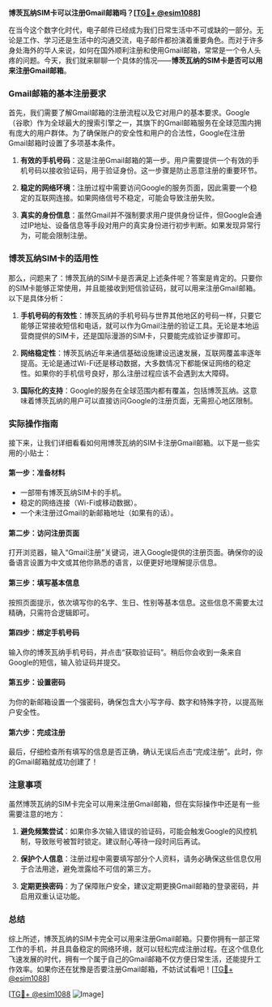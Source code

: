 **博茨瓦纳SIM卡可以注册Gmail邮箱吗？[[TG💪+ @esim1088](https://t.me/s/esim1088)]**

在当今这个数字化时代，电子邮件已经成为我们日常生活中不可或缺的一部分。无论是工作、学习还是生活中的沟通交流，电子邮件都扮演着重要角色。而对于许多身处海外的华人来说，如何在国外顺利注册和使用Gmail邮箱，常常是一个令人头疼的问题。今天，我们就来聊聊一个具体的情况——**博茨瓦纳的SIM卡是否可以用来注册Gmail邮箱**。

### Gmail邮箱的基本注册要求

首先，我们需要了解Gmail邮箱的注册流程以及它对用户的基本要求。Google（谷歌）作为全球最大的搜索引擎之一，其旗下的Gmail邮箱服务在全球范围内拥有庞大的用户群体。为了确保账户的安全性和用户的合法性，Google在注册Gmail邮箱时设置了多项基本条件。

1. **有效的手机号码**：这是注册Gmail邮箱的第一步。用户需要提供一个有效的手机号码以接收验证码，用于验证身份。这一步骤是防止恶意注册的重要环节。
   
2. **稳定的网络环境**：注册过程中需要访问Google的服务页面，因此需要一个稳定的互联网连接。如果网络信号不稳定，可能会导致注册失败。

3. **真实的身份信息**：虽然Gmail并不强制要求用户提供身份证件，但Google会通过IP地址、设备信息等手段对用户的真实身份进行初步判断。如果发现异常行为，可能会限制注册。

### 博茨瓦纳SIM卡的适用性

那么，问题来了：博茨瓦纳的SIM卡是否满足上述条件呢？答案是肯定的。只要你的SIM卡能够正常使用，并且能接收到短信验证码，就可以用来注册Gmail邮箱。以下是具体分析：

1. **手机号码的有效性**：博茨瓦纳的手机号码与世界其他地区的号码一样，只要它能够正常接收短信和电话，就可以作为Gmail注册的验证工具。无论是本地运营商提供的SIM卡，还是国际漫游的SIM卡，只要能完成验证步骤即可。

2. **网络稳定性**：博茨瓦纳近年来通信基础设施建设迅速发展，互联网覆盖率逐年提高。无论是通过Wi-Fi还是移动数据，大多数情况下都能保证网络的稳定性。如果你的手机信号良好，那么注册过程应该不会遇到太大障碍。

3. **国际化的支持**：Google的服务在全球范围内都有覆盖，包括博茨瓦纳。这意味着博茨瓦纳的用户可以直接访问Google的注册页面，无需担心地区限制。

### 实际操作指南

接下来，让我们详细看看如何用博茨瓦纳的SIM卡注册Gmail邮箱。以下是一些实用的小贴士：

#### 第一步：准备材料
- 一部带有博茨瓦纳SIM卡的手机。
- 稳定的网络连接（Wi-Fi或移动数据）。
- 一个未注册过Gmail的新邮箱地址（如果有的话）。

#### 第二步：访问注册页面
打开浏览器，输入“Gmail注册”关键词，进入Google提供的注册页面。确保你的设备语言设置为中文或其他你熟悉的语言，以便更好地理解提示信息。

#### 第三步：填写基本信息
按照页面提示，依次填写你的名字、生日、性别等基本信息。这些信息不需要太过精确，只需符合逻辑即可。

#### 第四步：绑定手机号码
输入你的博茨瓦纳手机号码，并点击“获取验证码”。稍后你会收到一条来自Google的短信，输入验证码并提交。

#### 第五步：设置密码
为你的新邮箱设置一个强密码，确保包含大小写字母、数字和特殊字符，以提高账户安全性。

#### 第六步：完成注册
最后，仔细检查所有填写的信息是否正确，确认无误后点击“完成注册”。此时，你的Gmail邮箱就成功创建了！

### 注意事项

虽然博茨瓦纳的SIM卡完全可以用来注册Gmail邮箱，但在实际操作中还是有一些需要注意的地方：

1. **避免频繁尝试**：如果你多次输入错误的验证码，可能会触发Google的风控机制，导致账号被暂时锁定。建议耐心等待一段时间后再试。

2. **保护个人信息**：注册过程中需要填写部分个人资料，请务必确保这些信息仅用于合法用途，避免泄露给不可信的第三方。

3. **定期更换密码**：为了保障账户安全，建议定期更换Gmail邮箱的登录密码，并启用双重认证功能。

### 总结

综上所述，博茨瓦纳的SIM卡完全可以用来注册Gmail邮箱。只要你拥有一部正常工作的手机，并且具备稳定的网络环境，就可以轻松完成注册过程。在这个信息化飞速发展的时代，拥有一个属于自己的Gmail邮箱不仅方便日常生活，还能提升工作效率。如果你还在犹豫是否要注册Gmail邮箱，不妨试试看吧！[[TG💪+ @esim1088](https://t.me/s/esim1088)]

[[TG💪+ @esim1088](https://t.me/s/esim1088) ![Image](https://i.postimg.cc/4NQfJmqS/Snipaste-2025-05-13-00-14-12.png)]